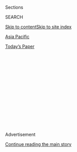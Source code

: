 <div id="app">

<div>

<div>

<div>

<div class="NYTAppHideMasthead css-1q2w90k e1suatyy0">

<div class="section css-ui9rw0 e1suatyy2">

<div class="css-eph4ug er09x8g0">

<div class="css-6n7j50">

</div>

<span class="css-1dv1kvn">Sections</span>

<div class="css-10488qs">

<span class="css-1dv1kvn">SEARCH</span>

</div>

[Skip to content](#site-content)[Skip to site index](#site-index)

</div>

<div id="masthead-section-label" class="css-1wr3we4 eaxe0e00">

[Asia
Pacific](https://www.nytimes.com/section/world/asia)

</div>

<div class="css-10698na e1huz5gh0">

</div>

</div>

<div id="masthead-bar-one" class="section hasLinks css-15hmgas e1csuq9d3">

<div class="css-uqyvli e1csuq9d0">

</div>

<div class="css-1uqjmks e1csuq9d1">

</div>

<div class="css-9e9ivx">

[](https://myaccount.nytimes.com/auth/login?response_type=cookie&client_id=vi)

</div>

<div class="css-1bvtpon e1csuq9d2">

[Today’s
Paper](https://www.nytimes.com/section/todayspaper)

</div>

</div>

</div>

</div>

<div data-aria-hidden="false">

<div id="site-content" data-role="main">

<div>

<div class="css-1aor85t" style="opacity:0.000000001;z-index:-1;visibility:hidden">

<div class="css-1hqnpie">

<div class="css-epjblv">

<span class="css-17xtcya">[Asia
Pacific](/section/world/asia)</span><span class="css-x15j1o">|</span><span class="css-fwqvlz">Daughter
of Key Figure in South Korean Scandal Is Detained in
Denmark</span>

</div>

<div class="css-k008qs">

<div class="css-1iwv8en">

<span class="css-18z7m18"></span>

<div>

</div>

</div>

<span class="css-1n6z4y">https://nyti.ms/2iW5KJ6</span>

<div class="css-1705lsu">

<div class="css-4xjgmj">

<div class="css-4skfbu" data-role="toolbar" data-aria-label="Social Media Share buttons, Save button, and Comments Panel with current comment count" data-testid="share-tools">

  - 
  - 
  - 
  - 
    
    <div class="css-6n7j50">
    
    </div>

  - 

</div>

</div>

</div>

</div>

</div>

</div>

<div class="css-13pd83m">

</div>

<div id="top-wrapper" class="css-1sy8kpn">

<div id="top-slug" class="css-l9onyx">

Advertisement

</div>

[Continue reading the main
story](#after-top)

<div class="ad top-wrapper" style="text-align:center;height:100%;display:block;min-height:250px">

<div id="top" class="place-ad" data-position="top" data-size-key="top">

</div>

</div>

<div id="after-top">

</div>

</div>

<div id="sponsor-wrapper" class="css-1hyfx7x">

<div id="sponsor-slug" class="css-19vbshk">

Supported by

</div>

[Continue reading the main
story](#after-sponsor)

<div id="sponsor" class="ad sponsor-wrapper" style="text-align:center;height:100%;display:block">

</div>

<div id="after-sponsor">

</div>

</div>

<div class="css-1vkm6nb ehdk2mb0">

# Daughter of Key Figure in South Korean Scandal Is Detained in Denmark

</div>

<div class="css-79elbk" data-testid="photoviewer-wrapper">

<div class="css-z3e15g" data-testid="photoviewer-wrapper-hidden">

</div>

<div class="css-1a48zt4 ehw59r15" data-testid="photoviewer-children">

![<span class="css-16f3y1r e13ogyst0" data-aria-hidden="true">Chung
Yoo-ra, center, with her equestrian team members in South Korea in 2014.
Ms. Chung is the daughter of Choi Soon-sil, the longtime confidante of
President Park Geun-hye who is at the center of the
scandal.</span><span class="css-cnj6d5 e1z0qqy90" itemprop="copyrightHolder"><span class="css-1ly73wi e1tej78p0">Credit...</span><span><span>Kim
Hong-Ji/Reuters</span></span></span>](https://static01.nyt.com/images/2017/01/03/world/03CHOI-1/03CHOI-1-articleInline.jpg?quality=75&auto=webp&disable=upscale)

</div>

</div>

<div class="css-xt80pu e12qa4dv0">

<div class="css-18e8msd">

<div class="css-vp77d3 epjyd6m0">

<div class="css-1baulvz">

By [<span class="css-1baulvz last-byline" itemprop="name">Choe
Sang-Hun</span>](http://www.nytimes.com/by/choe-sang-hun)

</div>

</div>

  - Jan. 2,
    2017

  - 
    
    <div class="css-4xjgmj">
    
    <div class="css-d8bdto" data-role="toolbar" data-aria-label="Social Media Share buttons, Save button, and Comments Panel with current comment count" data-testid="share-tools">
    
      - 
      - 
      - 
      - 
        
        <div class="css-6n7j50">
        
        </div>
    
      - 
    
    </div>
    
    </div>

</div>

</div>

<div class="section meteredContent css-1r7ky0e" name="articleBody" itemprop="articleBody">

<div class="css-1fanzo5 StoryBodyCompanionColumn">

<div class="css-53u6y8">

SEOUL, South Korea — One of the most-wanted figures in the
influence-peddling scandal that led to President Park Geun-hye’s
[parliamentary impeachment last
month](http://www.nytimes.com/2016/12/09/world/asia/south-korea-president-park-geun-hye-impeached.html)
has been detained by the Danish police, South Korean officials said on
Monday.

The suspect, Chung Yoo-ra — the daughter of Choi Soon-sil, the longtime
confidante of Ms. Park who is at the center of the scandal — has been
living in hiding in Europe, ignoring repeated calls from South Korean
investigators to return home to face criminal charges.

Her mother, Ms. Choi, has been indicted on charges of using her
influence with Ms. Park to extort tens of millions of dollars from big
businesses. Ms. Park herself has been identified as a criminal
accomplice in Ms. Choi’s alleged extortion racket and is [now on trial
at the Constitutional
Court](http://www.nytimes.com/2016/12/22/world/asia/south-korea-president-park-impeachment.html?_r=0),
which will decide whether she should be formally removed from office.

But Ms. Chung, 20, has been elusive. Last month, a special prosecutor
asked the authorities in Germany, where Ms. Chung, a former member of
South Korea’s national equestrian team, had been training, to detain and
extradite her. South Korean officials had also asked Interpol to look
for her and threatened to invalidate her passport.

</div>

</div>

<div class="css-1fanzo5 StoryBodyCompanionColumn">

<div class="css-53u6y8">

Ms. Chung was holed up with her infant son, a nanny and two male
guardians in a house in the northern Danish city of Aalborg when the
local authorities found her on Sunday night, said the South Korean news
channel JTBC, which was at the scene when she was apprehended. It said
its reporters first alerted the authorities to her whereabouts.

“We will request her emergency extradition, working with the special
prosecutor’s office,” Lee Chul-sung, the chief of the National Police
Agency, said at a news conference in Seoul, the South Korean capital, on
Monday.

The Danish police said on Monday that they had arrested Ms. Chung after
receiving a tip from a South Korean journalist Sunday afternoon and
confirmation from the international law enforcement agency Interpol that
an international warrant for her arrest had been registered last
Tuesday.

Ms. Chung confirmed that she was aware that the South Korean authorities
wanted to question her, the police said, and added that she was in
Denmark for horse racing.

The police said that Ms. Chung had not been charged with a crime in
Denmark, although prosecutors said they had asked the court to keep Ms.
Chung in custody while the question of possible extradition was
clarified. South Korea and Denmark have an extradition treaty.

</div>

</div>

<div class="css-1fanzo5 StoryBodyCompanionColumn">

<div class="css-53u6y8">

Ms. Chung was accused of illegally enrolling in Ewha Womans University
in Seoul in 2015, using her mother’s political connections to force the
elite school to accept her despite poor qualifications. An inquiry by
the Education Ministry revealed that the school had admitted her at the
expense of other candidates with better credentials. Her enrollment was
revoked in November.

The special prosecutor is also [looking into
accusations](http://www.nytimes.com/2016/12/31/world/asia/south-korea-samsung-merger-moon-hyung-pyo.html)
that Ms. Choi used millions of dollars from Samsung, South Korea’s
largest conglomerate, to finance her daughter’s equestrian career and a
luxurious lifestyle in Germany.

Ms. Chung has become a lightning rod for public anger as lurid
accusations have emerged about her lifestyle. The accusations of illegal
enrollment against her have been particularly inflammatory in South
Korea, where students cram for years to prepare for intensely
competitive college entrance exams. Ewha students were the first to take
to the streets to protest the Choi family’s reported influence peddling.

After Ms. Chung lost a gold medal to a rival in a domestic equestrian
competition in 2013, her family was accused of using its connections to
open a government audit of the local equestrian association.

Two officials at the Ministry of Culture, Sports and Tourism who looked
into the scandal lost their jobs for not siding with Ms. Chung’s family,
a former culture minister said. Ms. Park called the officials “bad men,”
according to the former minister, Yoo Jin-ryong.

Ms. Chung’s family also used its influence to get Ewha to give her good
grades even though she hardly attended classes, Education Ministry
officials said.

On Tuesday, the special prosecutor asked a court to issue an arrest
warrant for an Ewha professor who was accused of ordering his teaching
assistants to complete assignments for Ms. Chung.

“You’ve got nothing but your parents to blame for your lack of
resources,” Ms. Chung wrote in a Facebook post in 2014. The post was
shared widely in South Korea, where widening economic inequality has
fueled increasing public anger.

</div>

</div>

</div>

<div>

</div>

<div>

</div>

<div>

</div>

<div>

<div id="bottom-wrapper" class="css-1ede5it">

<div id="bottom-slug" class="css-l9onyx">

Advertisement

</div>

[Continue reading the main
story](#after-bottom)

<div id="bottom" class="ad bottom-wrapper" style="text-align:center;height:100%;display:block;min-height:90px">

</div>

<div id="after-bottom">

</div>

</div>

</div>

</div>

</div>

## Site Index

<div>

</div>

## Site Information Navigation

  - [© <span>2020</span> <span>The New York Times
    Company</span>](https://help.nytimes.com/hc/en-us/articles/115014792127-Copyright-notice)

<!-- end list -->

  - [NYTCo](https://www.nytco.com/)
  - [Contact
    Us](https://help.nytimes.com/hc/en-us/articles/115015385887-Contact-Us)
  - [Work with us](https://www.nytco.com/careers/)
  - [Advertise](https://nytmediakit.com/)
  - [T Brand Studio](http://www.tbrandstudio.com/)
  - [Your Ad
    Choices](https://www.nytimes.com/privacy/cookie-policy#how-do-i-manage-trackers)
  - [Privacy](https://www.nytimes.com/privacy)
  - [Terms of
    Service](https://help.nytimes.com/hc/en-us/articles/115014893428-Terms-of-service)
  - [Terms of
    Sale](https://help.nytimes.com/hc/en-us/articles/115014893968-Terms-of-sale)
  - [Site
    Map](https://spiderbites.nytimes.com)
  - [Help](https://help.nytimes.com/hc/en-us)
  - [Subscriptions](https://www.nytimes.com/subscription?campaignId=37WXW)

</div>

</div>

</div>

</div>

